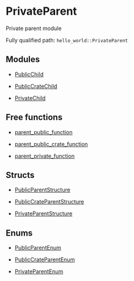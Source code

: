 # PrivateParent

Private parent module


Fully qualified path: `hello_world::PrivateParent`

## Modules

- [PublicChild](./hello_world-PrivateParent-PublicChild.md)

- [PublicCrateChild](./hello_world-PrivateParent-PublicCrateChild.md)

- [PrivateChild](./hello_world-PrivateParent-PrivateChild.md)

## Free functions

- [parent_public_function](./hello_world-PrivateParent-parent_public_function.md)

- [parent_public_crate_function](./hello_world-PrivateParent-parent_public_crate_function.md)

- [parent_private_function](./hello_world-PrivateParent-parent_private_function.md)

## Structs

- [PublicParentStructure](./hello_world-PrivateParent-PublicParentStructure.md)

- [PublicCrateParentStructure](./hello_world-PrivateParent-PublicCrateParentStructure.md)

- [PrivateParentStructure](./hello_world-PrivateParent-PrivateParentStructure.md)

## Enums

- [PublicParentEnum](./hello_world-PrivateParent-PublicParentEnum.md)

- [PublicCrateParentEnum](./hello_world-PrivateParent-PublicCrateParentEnum.md)

- [PrivateParentEnum](./hello_world-PrivateParent-PrivateParentEnum.md)


